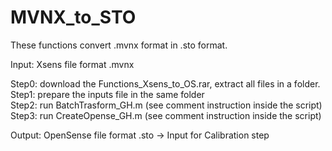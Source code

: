 # MVNX_to_STO
These functions convert .mvnx format in .sto format.

Input: Xsens file format .mvnx

Step0: download the Functions_Xsens_to_OS.rar, extract all files in a folder.<br />
Step1: prepare the inputs file in the same folder<br />
Step2: run BatchTrasform_GH.m (see comment instruction inside the script)<br />
Step3: run CreateOpense_GH.m (see comment instruction inside the script)<br />

Output: OpenSense file format .sto -> Input for Calibration step
